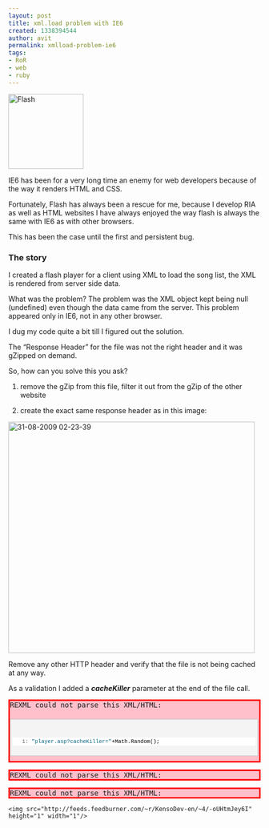 ```yaml
---
layout: post
title: xml.load problem with IE6
created: 1338394544
author: avit
permalink: xmlload-problem-ie6
tags:
- RoR
- web
- ruby
---
```

<img alt='Flash' class='alignleft size-thumbnail wp-image-214' height='150' src='http://www.kensodev.com/wp-content/uploads/2009/08/adobe_flash_1470_1470-150x150.jpg' title='Flash' width='150' />
<p>IE6 has been for a very long time an enemy for web developers because of the way it renders HTML and CSS.</p>

<p>Fortunately, Flash has always been a rescue for me, because I develop RIA as well as HTML websites I have always enjoyed the way flash is always the same with IE6 as with other browsers.</p>

<p>This has been the case until the first and persistent bug.<!--more--> <h3>The story</h3> I created a flash player for a client using XML to load the song list, the XML is rendered from server side data.</p>

<p>What was the problem? The problem was the XML object kept being null (undefined) even though the data came from the server. This problem appeared only in IE6, not in any other browser.</p>

<p>I dug my code quite a bit till I figured out the solution.</p>

<p>The “Response Header” for the file was not the right header and it was gZipped on demand.</p>

<p>So, how can you solve this you ask?</p>

<ol>
<li>
<p>remove the gZip from this file, filter it out from the gZip of the other website</p>
</li>

<li>
<p>create the exact same response header as in this image:</p>
</li>
</ol>
<a href='http://www.kensodev.com/wp-content/uploads/2009/08/31082009022339.png'><img alt='31-08-2009 02-23-39' border='0' height='462' src='http://www.kensodev.com/wp-content/uploads/2009/08/31082009022339_thumb.png' style='display: inline; margin-left: 0px; margin-right: 0px; border: 0px;' title='31-08-2009 02-23-39' width='492' /></a>
<p>Remove any other HTTP header and verify that the file is not being cached at any way.</p>

<p>As a validation I added a <strong><em>cacheKiller</em></strong> parameter at the end of the file call. <pre class='markdown-html-error' style='border: solid 3px red; background-color: pink'>REXML could not parse this XML/HTML: 
<div id="codeSnippetWrapper" style="border: 1px solid silver; margin: 20px 0px 10px; padding: 4px; overflow: auto; text-align: left; line-height: 12pt; background-color: #f4f4f4; width: 97.5%; font-family: &apos;Courier New&apos;,courier,monospace; direction: ltr; max-height: 200px; font-size: 8pt; cursor: text;">
<div id="codeSnippet" style="border-style: none; padding: 0px; overflow: visible; text-align: left; line-height: 12pt; background-color: #f4f4f4; width: 100%; font-family: &apos;Courier New&apos;,courier,monospace; direction: ltr; color: black; font-size: 8pt;">
<pre style="border-style: none; margin: 0em; padding: 0px; overflow: visible; text-align: left; line-height: 12pt; background-color: white; width: 100%; font-family: &apos;Courier New&apos;,courier,monospace; direction: ltr; color: black; font-size: 8pt;"><span id="lnum1" style="color: #606060;">   1:</span> <span style="color: #006080;">"player.asp?cacheKiller="</span>+Math.Random();</pre>
<!--CRLF--></pre></p>
<pre class='markdown-html-error' style='border: solid 3px red; background-color: pink'>REXML could not parse this XML/HTML: 
</div></pre><pre class='markdown-html-error' style='border: solid 3px red; background-color: pink'>REXML could not parse this XML/HTML: 
</div></pre>
      
    <img src="http://feeds.feedburner.com/~r/KensoDev-en/~4/-oUHtmJey6I" height="1" width="1"/>
